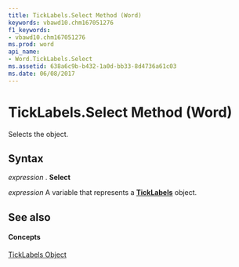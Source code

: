 ```yaml
---
title: TickLabels.Select Method (Word)
keywords: vbawd10.chm167051276
f1_keywords:
- vbawd10.chm167051276
ms.prod: word
api_name:
- Word.TickLabels.Select
ms.assetid: 638a6c9b-b432-1a0d-bb33-8d4736a61c03
ms.date: 06/08/2017
---
```



# TickLabels.Select Method (Word)

Selects the object.


## Syntax

 _expression_ . **Select**

 _expression_ A variable that represents a **[TickLabels](Word.TickLabels.md)** object.


## See also


#### Concepts


[TickLabels Object](Word.TickLabels.md)

